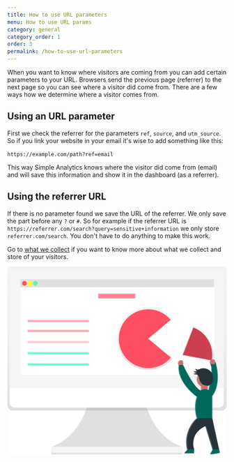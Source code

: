 ```yaml
---
title: How to use URL parameters
menu: How to use URL params
category: general
category_order: 1
order: 3
permalink: /how-to-use-url-parameters
---
```


When you want to know where visitors are coming from you can add certain parameters to your URL. Browsers send the previous page (referrer) to the next page so you can see where a visitor did come from. There are a few ways how we determine where a visitor comes from.

## Using an URL parameter

First we check the referrer for the parameters `ref`, `source`, and `utm_source`. So if you link your website in your email it's wise to add something like this:

```
https://example.com/path?ref=email
```

This way Simple Analytics knows where the visitor did come from (email) and will save this information and show it in the dashboard (as a referrer).

## Using the referrer URL

If there is no parameter found we save the URL of the referrer. We only save the part before any `?` or `#`. So for example if the referrer URL is `https://referrer.com/search?query=sensitive+information` we only store `referrer.com/search`. You don't have to do anything to make this work.

Go to [what we collect](/what-we-collect) if you want to know more about what we collect and store of your visitors.

<img class="undraw-svg" src="/images/undraw_segment.svg" alt="">
